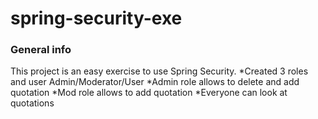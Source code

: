 # spring-security-exe
### General info
This project is an easy exercise to use Spring Security.
*Created 3 roles and user Admin/Moderator/User
*Admin role allows to delete and add quotation
*Mod role allows to add quotation
*Everyone can look at quotations
